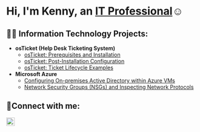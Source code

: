 <h1>Hi, I'm Kenny, an <a href="https://linkedin.com/in/Josh">IT Professional</a>☺</h1>

<h2>👨‍💻 Information Technology Projects:</h2>

- <b>osTicket (Help Desk Ticketing System)</b>
  - [osTicket: Prerequisites and Installation](https://github.com/KennyGonzales/osticket-prereqs)
  - [osTicket: Post-Installation Configuration](https://github.com/KennyGonzales/post-install-config)
  - [osTicket: Ticket Lifecycle Examples](https://github.com/KennyGonzales/ticket-lifecycle)
- <b>Microsoft Azure</b>
  - [Configuring On-premises Active Directory within Azure VMs](https://github.com/KennyGonzales/configure-ad)
  - [Network Security Groups (NSGs) and Inspecting Network Protocols](https://github.com/KennyGonzales/azure-network-protocols)

<h2>🤳Connect with me:</h2>


[<img align="left" alt="Josh | LinkedIn" width="22px" src="https://cdn.jsdelivr.net/npm/simple-icons@v3/icons/linkedin.svg" />][linkedin]




[linkedin]: https://linkedin.com/in/kenny-gonzales-306761254/

